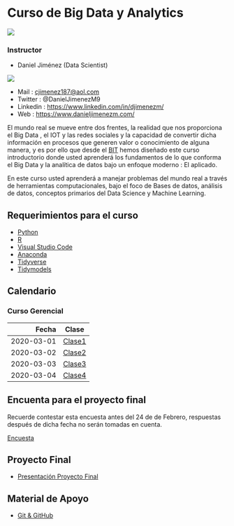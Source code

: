 # Curso de Big Data y Analytics


![](https://bit.institute/images/Instituto-Cursos-Programacion-50lg.png)


### Instructor


* Daniel Jiménez (Data Scientist)

![](https://media-exp1.licdn.com/dms/image/C5603AQELw6YtZh3zmw/profile-displayphoto-shrink_200_200/0/1607703563849?e=1619049600&v=beta&t=Su_TpTDpDPFtyBL6xhl4iShfaeoYXM-iOI7yx6LFYUg) 

  + Mail : cjimenez187@aol.com
  + Twitter : @DanielJimenezM9
  + Linkedin : https://www.linkedin.com/in/djimenezm/
  + Web : https://www.danieljimenezm.com/
  


El mundo real se mueve entre dos frentes, la realidad que nos proporciona el Big Data , el IOT y las redes sociales y la capacidad de convertir dicha información en procesos que generen valor o conocimiento de alguna manera, y es por ello que desde el [BIT](https://bit.institute/) hemos diseñado este curso introductorio donde usted aprenderá los fundamentos de lo que conforma el Big Data y la analítica de datos bajo un enfoque moderno : El aplicado.

En este curso usted aprenderá a manejar problemas del mundo real a través de herramientas computacionales, bajo el foco de Bases de datos, análisis de datos, conceptos primarios del Data Science y Machine Learning.

## Requerimientos para el curso

* [Python](https://www.python.org/downloads/)
* [R](https://www.icesi.edu.co/CRAN/)
* [Visual Studio Code](https://code.visualstudio.com/)
* [Anaconda](https://www.anaconda.com/products/individual)
* [Tidyverse](https://www.tidyverse.org/)
* [Tidymodels](https://www.tidymodels.org/)


## Calendario

### Curso Gerencial

|Fecha|Clase|
|-----:|-----|
|2020-03-01|[Clase1]()|
|2020-03-02|[Clase2]()|
|2020-03-03|[Clase3]()|
|2020-03-04|[Clase4]()|



## Encuenta para el proyecto final

Recuerde contestar esta encuesta antes del 24 de de Febrero, respuestas después de dicha fecha no serán tomadas en cuenta. 

[Encuesta](https://docs.google.com/forms/d/e/1FAIpQLSfMOg9nvZxNLuRFN1orMuKKll0Qp-yzGXmzoJu-jFPBi881SA/viewform?usp=sf_link)

## Proyecto Final

* [Presentación Proyecto Final]()


## Material de Apoyo

* [Git & GitHub](https://github.com/carlosjimenez88M/Big-Data-y-Analytics/blob/master/Presentaciones/git%26github.pdf)


